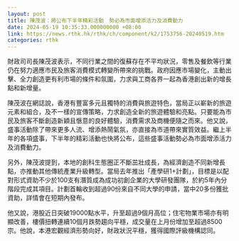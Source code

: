 ```yaml
---
layout: post
title: 陳茂波：將公布下半年精彩活動　勢必為市面增添活力及消費動力
date: 2024-05-19 10:35:33.000000000 +08:00
link: https://news.rthk.hk/rthk/ch/component/k2/1753756-20240519.htm
categories: rthk
---
```


財政司司長陳茂波表示，不同行業之間的復蘇存在不平均狀況，零售及餐飲等行業仍在努力適應市民及旅客消費模式轉變所帶來的挑戰。政府因應市場變化，主動出擊、全力創造更有利市場的條件和氛圍，力求與工商各界一起為香港創出新的增長點和新增量。

陳茂波在網誌說，香港有豐富多元且獨特的消費與旅遊特色，當局正以嶄新的旅遊元素和組合，及不一樣的宣傳策略，力求創造全新的旅遊體驗和亮點。只要能為市民及旅客不斷創造新穎且愜意的良好體驗，消費需求及商機便隨之而來。他又說，盛事活動除了帶來更多人流、增添熱鬧氣氛，亦直接為市道帶來實質效益。繼上半年的各項盛事，下半年的精彩活動也快將公布，這些盛事活動勢必為市面增添活力及消費動力。

另外，陳茂波提到，本地的創科生態圈正不斷茁壯成長，為經濟創造不同新增長點，亦推動其他傳統產業升級轉型。當局去年推出「產學研1+計劃」，目標是以配對形式資助不少於100支有潛質成為成功初創企業的大學研發團隊，於約5年內分階段完成其項目。計劃首輪收到超過90份來自不同大學的申請，當中20多份獲批資助，詳情會在短期內發布。

他又說，港股近日突破19000點水平，升至超過9個月高位；住宅物業市場亦有明顯改善，樓價扭轉連續10個月跌勢趨向平穩，成交量在上月份增加至超過8500宗。他說，本港宏觀經濟形勢向好，財政狀況平穩，獲得國際評級機構認同。
